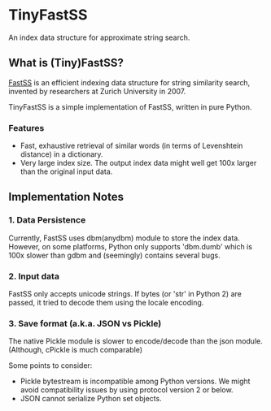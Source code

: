TinyFastSS
==========

An index data structure for approximate string search.

What is (Tiny)FastSS?
---------------------

[FastSS](http://fastss.csg.uzh.ch/) is an efficient indexing data structure
for string similarity search, invented by researchers at Zurich University
in 2007.

TinyFastSS is a simple implementation of FastSS, written in pure Python.

### Features

* Fast, exhaustive retrieval of similar words (in terms of Levenshtein
  distance) in a dictionary.
* Very large index size. The output index data might well get 100x larger
  than the original input data.

Implementation Notes
--------------------

### 1. Data Persistence

Currently, FastSS uses dbm(anydbm) module to store the index data.
However, on some platforms, Python only supports 'dbm.dumb' which is
100x slower than gdbm and (seemingly) contains several bugs.

### 2. Input data

FastSS only accepts unicode strings. If bytes (or 'str' in Python 2)
are passed, it tried to decode them using the locale encoding.

### 3. Save format (a.k.a. JSON vs Pickle)

The native Pickle module is slower to encode/decode than the json module.
(Although, cPickle is much comparable)

Some points to consider:

* Pickle bytestream is incompatible among Python versions. We might
  avoid compatibility issues by using protocol version 2 or below.
* JSON cannot serialize Python set objects.

